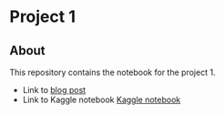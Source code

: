 # Project 1

## About

This repository contains the notebook for the project 1.  
- Link to [blog post](https://kwatanwa17.github.io/github-blog/udacity-project-1/)  
- Link to Kaggle notebook [Kaggle notebook](https://www.kaggle.com/kwatanwa/seattle-airbnb-basic-eda-and-insights)